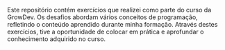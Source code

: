 Este repositório contém exercícios que realizei como parte do curso da GrowDev. Os desafios abordam vários conceitos de programação, refletindo o conteúdo aprendido durante minha formação. Através destes exercícios, tive a oportunidade de colocar em prática e aprofundar o conhecimento adquirido no curso.
